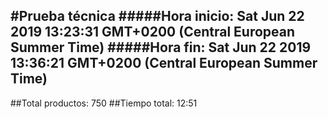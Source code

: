 #Prueba técnica 
#####Hora inicio: Sat Jun 22 2019 13:23:31 GMT+0200 (Central European Summer Time)
#####Hora fin: Sat Jun 22 2019 13:36:21 GMT+0200 (Central European Summer Time)
---
##Total productos: 750
##Tiempo total: 12:51